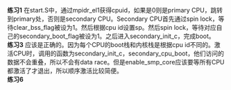 **练习1** 在start.S中，通过mpidr_el1获得cpuid，如果是0则是primary CPU，跳转到primary处，否则是secondary CPU。Secondary CPU首先通过spin lock，等待clear_bss_flag被设为1。然后根据cpu id设置sp。然后spin lock，等待对应自己的secondary_boot_flag被设为1。之后进入secondary_init_c，完成boot。  
**练习3** 应该是正确的。因为每个CPU的boot栈和内核栈是根据cpu id不同的。激活CPU时，调用的函数为secondary_init_c，secondary_cpu_boot，他们访问的数据不会重叠，所以不会有data race。但是enable_smp_core应该要等所有CPU都激活了才退出，所以顺序激活比较简便。  
**练习6**